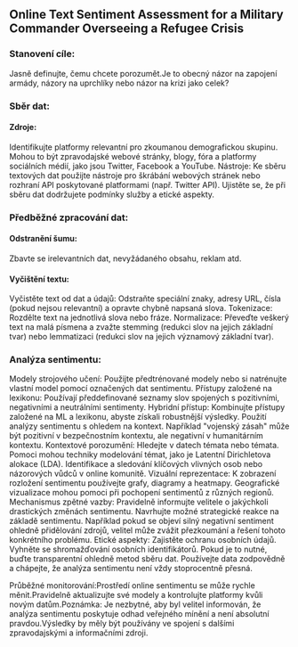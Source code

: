 ## Online Text Sentiment Assessment for a Military Commander Overseeing a Refugee Crisis

### Stanovení cíle:
Jasně definujte, čemu chcete porozumět.Je to obecný názor na zapojení armády, názory na uprchlíky nebo názor na krizi jako celek?
### Sběr dat:
#### Zdroje:
Identifikujte platformy relevantní pro zkoumanou demografickou skupinu. Mohou to být zpravodajské webové stránky, blogy, fóra a platformy sociálních médií, jako jsou Twitter, Facebook a YouTube. Nástroje: Ke sběru textových dat použijte nástroje pro škrábání webových stránek nebo rozhraní API poskytované platformami (např. Twitter API). Ujistěte se, že při sběru dat dodržujete podmínky služby a etické aspekty.
### Předběžné zpracování dat:
#### Odstranění šumu: 
Zbavte se irelevantních dat, nevyžádaného obsahu, reklam atd. 
#### Vyčištění textu: 
Vyčistěte text od dat a údajů: Odstraňte speciální znaky, adresy URL, čísla (pokud nejsou relevantní) a opravte chybně napsaná slova. Tokenizace: Rozdělte text na jednotlivá slova nebo fráze. Normalizace: Převeďte veškerý text na malá písmena a zvažte stemming (redukci slov na jejich základní tvar) nebo lemmatizaci (redukci slov na jejich významový základní tvar).

### Analýza sentimentu:
Modely strojového učení: Použijte předtrénované modely nebo si natrénujte vlastní model pomocí označených dat sentimentu. Přístupy založené na lexikonu: Používají předdefinované seznamy slov spojených s pozitivními, negativními a neutrálními sentimenty. Hybridní přístup: Kombinujte přístupy založené na ML a lexikonu, abyste získali robustnější výsledky. Použití analýzy sentimentu s ohledem na kontext. Například "vojenský zásah" může být pozitivní v bezpečnostním kontextu, ale negativní v humanitárním kontextu.
Kontextové porozumění: Hledejte v datech témata nebo témata. Pomoci mohou techniky modelování témat, jako je Latentní Dirichletova alokace (LDA). Identifikace a sledování klíčových vlivných osob nebo názorových vůdců v online komunitě.
Vizuální reprezentace: K zobrazení rozložení sentimentu používejte grafy, diagramy a heatmapy. Geografické vizualizace mohou pomoci při pochopení sentimentů z různých regionů.
Mechanismus zpětné vazby: Pravidelně informujte velitele o jakýchkoli drastických změnách sentimentu. Navrhujte možné strategické reakce na základě sentimentu. Například pokud se objeví silný negativní sentiment ohledně přidělování zdrojů, velitel může zvážit přezkoumání a řešení tohoto konkrétního problému.
Etické aspekty: Zajistěte ochranu osobních údajů. Vyhněte se shromažďování osobních identifikátorů. Pokud je to nutné, buďte transparentní ohledně metod sběru dat. Používejte data zodpovědně a chápejte, že analýza sentimentu není vždy stoprocentně přesná.

Průběžné monitorování:Prostředí online sentimentu se může rychle měnit.Pravidelně aktualizujte své modely a kontrolujte platformy kvůli novým datům.Poznámka: Je nezbytné, aby byl velitel informován, že analýza sentimentu poskytuje odhad veřejného mínění a není absolutní pravdou.Výsledky by měly být používány ve spojení s dalšími zpravodajskými a informačními zdroji.